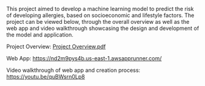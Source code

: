 This project aimed to develop a machine learning model to predict the risk of developing allergies, based on socioeconomic and lifestyle factors. The project can be viewed below, through the overall overview as well as the web app and video walkthrough showcasing the design and development of the model and application.

Project Overview: [Project Overview.pdf](https://github.com/user-attachments/files/18341466/Project.Overview.pdf)

Web App: https://nd2m9pys4b.us-east-1.awsapprunner.com/

Video walkthrough of web app and creation process: https://youtu.be/quBWsrn0Lp8
